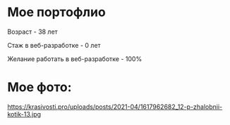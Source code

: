 # Мое портофлио
Возраст - 38 лет

Стаж в веб-разработке - 0 лет

Желание работать в веб-разработке - 100%

# Мое фото: 
https://krasivosti.pro/uploads/posts/2021-04/1617962682_12-p-zhalobnii-kotik-13.jpg
